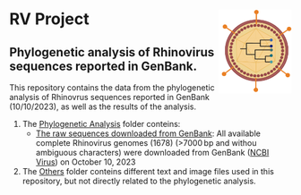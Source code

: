 # RV Project <img src="https://github.com/WilliamFernandoC-P/RV_Project/blob/main/Others/Virus_and_Phylogeny_Logo_WFCP.png" alt="logo" style="float: right;" width="130" height="150">
## Phylogenetic analysis of Rhinovirus sequences reported in GenBank.
This repository contains the data from the phylogenetic analysis of Rhinovrus sequences reported in GenBank (10/10/2023), as well as the results of the analysis.
1. The [Phylogenetic Analysis](https://github.com/WilliamFernandoC-P/RV_Project/tree/main/Phylogenetic_Analysis) folder conteins:
   - [The raw sequences downloaded from GenBank](https://github.com/WilliamFernandoC-P/RV_Project/blob/main/Phylogenetic_Analysis/Raw_RV_Sequences.fasta): All available complete Rhinovirus genomes (1678) (>7000 bp and withou ambiguous characters) were downloaded from GenBank ([NCBI Virus](https://www.ncbi.nlm.nih.gov/labs/virus/vssi/#/)) on October 10, 2023
2. The [Others](https://github.com/WilliamFernandoC-P/RV_Project/tree/main/Others) folder conteins different text and image files used in this repository, but not directly related to the phylogenetic analysis.
